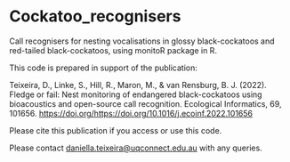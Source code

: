 # Cockatoo_recognisers
Call recognisers for nesting vocalisations in glossy black-cockatoos and red-tailed black-cockatoos, using monitoR package in R. 

This code is prepared in support of the publication:

Teixeira, D., Linke, S., Hill, R., Maron, M., & van Rensburg, B. J. (2022). Fledge or fail: Nest monitoring of endangered black-cockatoos using bioacoustics and open-source call recognition. Ecological Informatics, 69, 101656. https://doi.org/https://doi.org/10.1016/j.ecoinf.2022.101656 

Please cite this publication if you access or use this code.

Please contact daniella.teixeira@uqconnect.edu.au with any queries.
